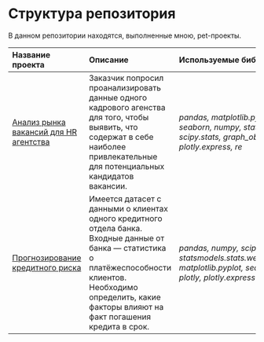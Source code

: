 # Структура репозитория
В данном репозитории находятся, выполненные мною, pet-проекты.

| **Название проекта**                            | **Описание**        | **Используемые библиотеки**     |
|:------------------------------------------------| :-------------------|:--------------------------------|
| [Анализ рынка вакансий для HR агентства](analysis_of_the_vacancy_market)| Заказчик попросил проанализировать данные одного кадрового агенства для того, чтобы выявить, что содержат в себе наиболее привлекательные для потенциальных кандидатов вакансии. | *pandas, matplotlib.pyplot, seaborn, numpy, stats, scipy.stats, graph_objects, plotly.express, re*|
|[Прогнозирование кредитного риска](credit_risk_prediction)| Имеется датасет с данными о клиентах одного кредитного отдела банка. Входные данные от банка — статистика о платёжеспособности клиентов. Необходимо определить, какие факторы влияют на факт погашения кредита в срок.| *pandas, numpy, scipy.stats, statsmodels.stats.weightstats, matplotlib.pyplot, seaborn, plotly, plotly.express*|
